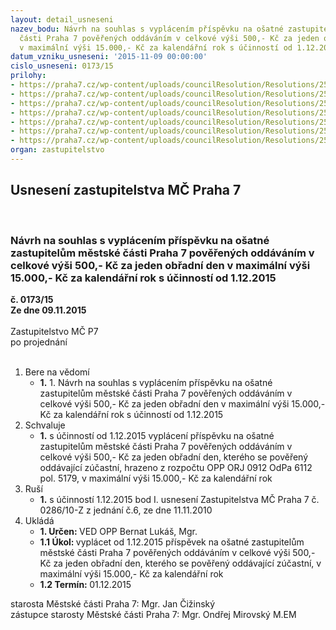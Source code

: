 ```yaml
---
layout: detail_usneseni
nazev_bodu: Návrh na souhlas s vyplácením příspěvku na ošatné zastupitelům městské
  části Praha 7 pověřených oddáváním v celkové výši 500,- Kč za jeden obřadní den
  v maximální výši 15.000,- Kč za kalendářní rok s účinností od 1.12.2015
datum_vzniku_usneseni: '2015-11-09 00:00:00'
cislo_usneseni: 0173/15
prilohy:
- https://praha7.cz/wp-content/uploads/councilResolution/Resolutions/25422/9-15-p1_dz_zm%c4%8d.doc
- https://praha7.cz/wp-content/uploads/councilResolution/Resolutions/25422/9-15-p2_stanovisko_mv.pdf
- https://praha7.cz/wp-content/uploads/councilResolution/Resolutions/25422/9-15-p3_us_zm%c4%8d_0164_201114.doc
- https://praha7.cz/wp-content/uploads/councilResolution/Resolutions/25422/9-15-p4_us_zm%c4%8d_0022_230315.doc
- https://praha7.cz/wp-content/uploads/councilResolution/Resolutions/25422/9-15-p5_us_rm%c4%8d_1046_231110.doc
- https://praha7.cz/wp-content/uploads/councilResolution/Resolutions/25422/9-15-p6_us_zm%c4%8d_0286_111110.pdf
- https://praha7.cz/wp-content/uploads/councilResolution/Resolutions/25422/9-15-us_rm%c4%8d_1008_271015.doc
organ: zastupitelstvo
---
```

<div id="ucUsn_pList" class="usn">
	<span><h2>Usnesení zastupitelstva MČ Praha 7 </h2>
<br></span><div class="standBody">
<span><h3>Návrh na souhlas s vyplácením příspěvku na ošatné zastupitelům městské části Praha 7 pověřených oddáváním v celkové výši 500,- Kč za jeden obřadní den v maximální výši 15.000,- Kč za kalendářní rok s účinností od 1.12.2015</h3></span><div class="center">
		<strong>č. 0173/15</strong><br>
	</div>
<div class="center">
		<strong>Ze dne 09.11.2015</strong><br><br>
	</div>Zastupitelstvo MČ P7<br> po projednání<br><br><ol>
<li>Bere na vědomí<ul><li>
<strong>1.</strong> 1.      Návrh na souhlas s vyplácením příspěvku na ošatné zastupitelům městské části Praha 7 pověřených oddáváním v celkové výši 500,- Kč za jeden obřadní den v maximální výši 15.000,- Kč za kalendářní rok s účinností od 1.12.2015</li></ul>
</li>
<li>Schvaluje<ul><li>
<strong>1.</strong> s účinností od 1.12.2015 vyplácení příspěvku na ošatné zastupitelům městské části Praha 7 pověřených oddáváním v celkové výši 500,- Kč za jeden obřadní den, kterého se pověřený oddávající zúčastní, hrazeno z rozpočtu OPP ORJ 0912  OdPa 6112 pol. 5179, v maximální výši 15.000,- Kč za kalendářní rok </li></ul>
</li>
<li>Ruší<ul><li>
<strong>1.</strong> s účinností 1.12.2015 bod I. usnesení Zastupitelstva MČ Praha 7 č. 0286/10-Z  z jednání č.6, ze dne 11.11.2010</li></ul>
</li>
<li>Ukládá<ul>
<li>
<strong>1. Určen: </strong>VED OPP Bernat Lukáš, Mgr.</li>
<li>
<strong>1.1 Úkol: </strong>vyplácet od 1.12.2015 příspěvek na ošatné zastupitelům městské části Praha 7 pověřených oddáváním v celkové výši 500,- Kč za jeden obřadní den, kterého se pověřený oddávající zúčastní, v maximální výši 15.000,- Kč za kalendářní rok</li>
<li>
<strong>1.2 Termín: </strong>01.12.2015</li>
</ul>
</li>
</ol>starosta Městské části Praha 7: Mgr. Jan Čižinský<br>zástupce starosty Městské části Praha 7: Mgr. Ondřej Mirovský M.EM
</div>
</div>